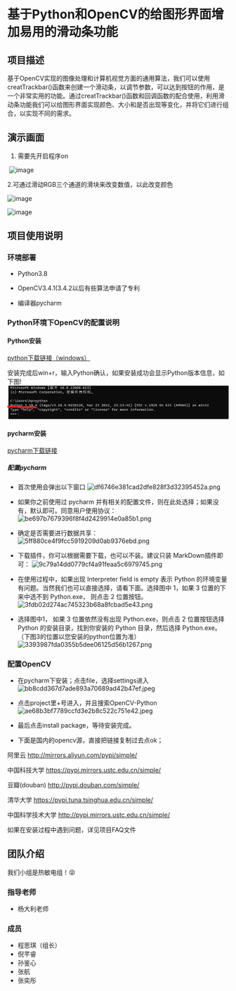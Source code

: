 # 基于Python和OpenCV的给图形界面增加易用的滑动条功能
## 项目描述
基于OpenCV实现的图像处理和计算机视觉方面的通用算法，我们可以使用creatTrackbar()函数来创建一个滑动条，以调节参数，可以达到按钮的作用，是一个非常实用的功能。通过creatTrackbar()函数和回调函数的配合使用，利用滑动条功能我们可以给图形界面实现颜色、大小和是否出现等变化，并将它们进行组合，以实现不同的需求。
## 演示画面
1. 需要先开启程序on

![]() ![image](https://user-images.githubusercontent.com/107832597/176445622-c793dda8-563e-4cde-87a4-d61c6ae488f1.png)

2.可通过滑动RGB三个通道的滑块来改变数值，以此改变颜色

![]()![image](https://user-images.githubusercontent.com/107832597/176445723-1f61186d-b34f-43ba-9840-3c62f59ae966.png)

![]()<img width="365" alt="image" src="https://user-images.githubusercontent.com/107832597/176446294-982d73e3-abfc-44ec-aadc-5f541beeeb63.png">
## 项目使用说明
### 环境部署
+ Python3.8

+ OpenCV3.4.1(3.4.2以后有些算法申请了专利

+ 编译器pycharm

### Python环境下OpenCV的配置说明
#### Python安装
[python下载链接（windows）](http://www.python.org/downloads/windows/)

安装完成后win+r，输入Python确认，如果安装成功会显示Python版本信息，如下图!
![image](https://github.com/QAQDaisy/Daisy-s/blob/main/%E5%BE%AE%E4%BF%A1%E5%9B%BE%E7%89%87_20220629221309.jpg)
#### pycharm安装
[pycharm下载链接](https://www.jetbrains.com/pycharm/download/#section=windows)
##### 配置pycharm
* 首次使用会弹出以下窗口
![df6746e381cad2dfe828f3d32395452a.png](en-resource://database/516:1)

* 如果你之前使用过 pycharm 并有相关的配置文件，则在此处选择；如果没有，默认即可。同意用户使用协议：
![be697b7679396f8f4d2429914e0a85b1.png](en-resource://database/518:1)

* 确定是否需要进行数据共享：
![5ff880ce4f9fcc5919209d0ab9376ebd.png](en-resource://database/520:1)

* 下载插件，你可以根据需要下载，也可以不装。建议只装 MarkDown插件即可：
![9c79a14dd0779cf4a91feaa5c6979745.png](en-resource://database/522:1)

* 在使用过程中，如果出现 Interpreter field is empty 表示 Python 的环境变量有问题。当然我们也可以直接选择，请看下面。选择图中 1，如果 3 位置的下来中选不到 Python.exe， 则点击 2 位置按钮。
![3fdb02d274ac745323b68a8fcbad5e43.png](en-resource://database/524:1)

* 选择图中1， 如果 3 位置依然没有出现 Python.exe，则点击 2 位置按钮选择 Python 的安装目录，找到你安装的 Python 目录，然后选择 Python.exe。（下图3的位置以您安装的python位置为准）
![3393987fda0355b5dee06125d56b1267.png](en-resource://database/526:1)
### 配置OpenCV
* 在pycharm下安装；点击file，选择settings进入
![bb8cdd367d7ade893a70689ad42b47ef.jpeg](en-resource://database/528:1)
* 点击project里+号进入，并且搜索OpenCV-Python
![ae68b3bf7789ccfd3e2b8c522c751e42.jpeg](en-resource://database/530:1)
* 最后点击install package，等待安装完成。

* 下面是国内的opencv源，直接把链接复制过去点ok；

阿里云 http://mirrors.aliyun.com/pypi/simple/

中国科技大学 https://pypi.mirrors.ustc.edu.cn/simple/

豆瓣(douban) http://pypi.douban.com/simple/

清华大学 https://pypi.tuna.tsinghua.edu.cn/simple/

中国科学技术大学 http://pypi.mirrors.ustc.edu.cn/simple/ 

如果在安装过程中遇到问题，详见项目FAQ文件

## 团队介绍
我们小组是热敏电组！:stuck_out_tongue_closed_eyes:
### 指导老师
+ 杨大利老师
### 成员
+ 程思琪（组长）
+ 倪芊睿
+ 孙鉴心
+ 张航
+ 张奕彤

